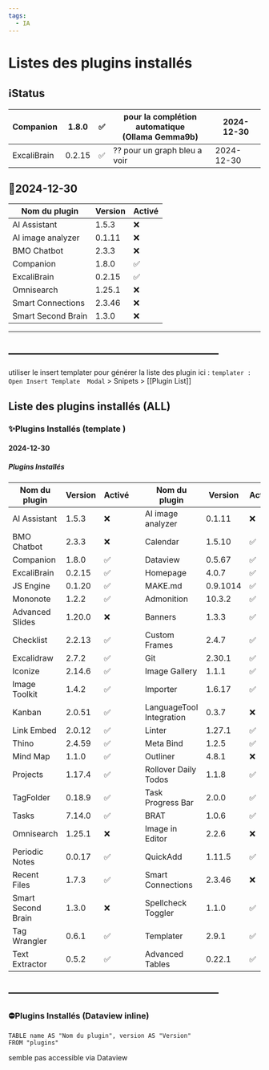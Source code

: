 ```yaml
---
tags:
  - IA
---
```


# Listes des plugins installés 

## ℹ️Status

| Companion   | 1.8.0  | ✅   | pour la complétion automatique <br>(Ollama Gemma9b) | 2024-12-30 |
| ----------- | ------ | --- | --------------------------------------------------- | ---------- |
| ExcaliBrain | 0.2.15 | ✅   | ?? pour un graph bleu a voir                        | 2024-12-30 |
## 📅2024-12-30

| Nom du plugin      | Version | Activé |
| ------------------ | ------- | ------ |
| AI Assistant       | 1.5.3   | ❌      |
| AI image analyzer  | 0.1.11  | ❌      |
| BMO Chatbot        | 2.3.3   | ❌      |
| Companion          | 1.8.0   | ✅      |
| ExcaliBrain        | 0.2.15  | ✅      |
| Omnisearch         | 1.25.1  | ❌      |
| Smart Connections  | 2.3.46  | ❌      |
| Smart Second Brain | 1.3.0   | ❌      |

---
## ————————————————————

utiliser le  insert templater pour générer la liste des plugin ici : 
`templater : Open Insert Template  Modal`   > Snipets >  [[Plugin List]]
## Liste des plugins installés (ALL)

### ✨Plugins Installés (template )

#### 2024-12-30

##### Plugins Installés

| Nom du plugin | Version | Activé | | Nom du plugin | Version | Activé |
|---------------|---------|--------|-|---------------|---------|--------|
| AI Assistant | 1.5.3 | ❌ || AI image analyzer | 0.1.11 | ❌ |
| BMO Chatbot | 2.3.3 | ❌ || Calendar | 1.5.10 | ✅ |
| Companion | 1.8.0 | ✅ || Dataview | 0.5.67 | ✅ |
| ExcaliBrain | 0.2.15 | ✅ || Homepage | 4.0.7 | ✅ |
| JS Engine | 0.1.20 | ✅ || MAKE.md | 0.9.1014 | ✅ |
| Mononote | 1.2.2 | ✅ || Admonition | 10.3.2 | ✅ |
| Advanced Slides | 1.20.0 | ❌ || Banners | 1.3.3 | ✅ |
| Checklist | 2.2.13 | ✅ || Custom Frames | 2.4.7 | ✅ |
| Excalidraw | 2.7.2 | ✅ || Git | 2.30.1 | ✅ |
| Iconize | 2.14.6 | ✅ || Image Gallery | 1.1.1 | ✅ |
| Image Toolkit | 1.4.2 | ✅ || Importer | 1.6.17 | ✅ |
| Kanban | 2.0.51 | ✅ || LanguageTool Integration | 0.3.7 | ❌ |
| Link Embed | 2.0.12 | ✅ || Linter | 1.27.1 | ✅ |
| Thino | 2.4.59 | ✅ || Meta Bind | 1.2.5 | ✅ |
| Mind Map | 1.1.0 | ✅ || Outliner | 4.8.1 | ❌ |
| Projects | 1.17.4 | ✅ || Rollover Daily Todos | 1.1.8 | ✅ |
| TagFolder | 0.18.9 | ✅ || Task Progress Bar | 2.0.0 | ✅ |
| Tasks | 7.14.0 | ✅ || BRAT | 1.0.6 | ✅ |
| Omnisearch | 1.25.1 | ❌ || Image in Editor | 2.2.6 | ❌ |
| Periodic Notes | 0.0.17 | ✅ || QuickAdd | 1.11.5 | ✅ |
| Recent Files | 1.7.3 | ✅ || Smart Connections | 2.3.46 | ❌ |
| Smart Second Brain | 1.3.0 | ❌ || Spellcheck Toggler | 1.1.0 | ✅ |
| Tag Wrangler | 0.6.1 | ✅ || Templater | 2.9.1 | ✅ |
| Text Extractor | 0.5.2 | ✅ || Advanced Tables | 0.22.1 | ✅ |




## ————————————————————
### ⛔Plugins Installés (Dataview inline)
```dataview
TABLE name AS "Nom du plugin", version AS "Version"
FROM "plugins"
```
semble pas accessible via Dataview


